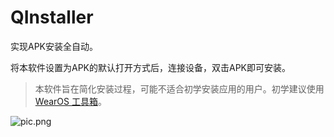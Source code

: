 # QInstaller
实现APK安装全自动。

将本软件设置为APK的默认打开方式后，连接设备，双击APK即可安装。

> 本软件旨在简化安装过程，可能不适合初学安装应用的用户。初学建议使用[WearOS 工具箱](https://wearbbs.cn/resources/wearos-for-windows.10/)。

![pic.png](https://wearbbs-wearmusic-1253496522.cos.ap-beijing.myqcloud.com/pic.png)
